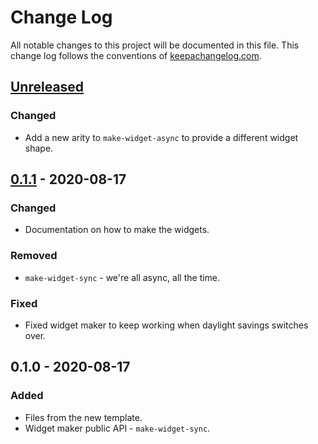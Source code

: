 # Change Log
All notable changes to this project will be documented in this file. This change log follows the conventions of [keepachangelog.com](http://keepachangelog.com/).

## [Unreleased]
### Changed
- Add a new arity to `make-widget-async` to provide a different widget shape.

## [0.1.1] - 2020-08-17
### Changed
- Documentation on how to make the widgets.

### Removed
- `make-widget-sync` - we're all async, all the time.

### Fixed
- Fixed widget maker to keep working when daylight savings switches over.

## 0.1.0 - 2020-08-17
### Added
- Files from the new template.
- Widget maker public API - `make-widget-sync`.

[Unreleased]: https://github.com/your-name/shire-top-model/compare/0.1.1...HEAD
[0.1.1]: https://github.com/your-name/shire-top-model/compare/0.1.0...0.1.1
